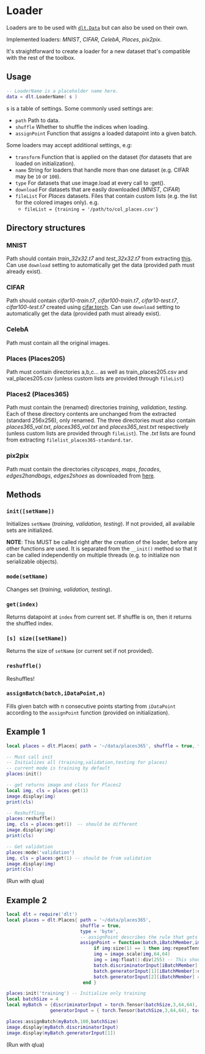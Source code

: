 # Loader
Loaders are to be used with [`dlt.Data`](data.md) but can also be used on their own.

Implemented loaders: *MNIST*, *CIFAR*, *CelebA*, *Places*, *pix2pix*.

It's straightforward to create a loader for a new dataset that's compatible with the rest of the toolbox.

## Usage
```lua
-- LoaderName is a placeholder name here.
data = dlt.LoaderName( s )
```
s is a table of settings. Some commonly used settings are:

* `path` Path to data.
* `shuffle` Whether to shuffle the indices when loading.
* `assignPoint` Function that assigns a loaded datapoint into a given batch.

Some loaders may accept additional settings, e.g:

* `transform` Function that is applied on the dataset (for datasets that are loaded on initialization).
* `name` String for loaders that handle more than one dataset (e.g. CIFAR may be `10` or `100`).
* `type` For datasets that use image.load at every call to :get().
* `download` For datasets that are easily downloaded (*MNIST*, *CIFAR*)
* `fileList` For *Places* datasets. Files that contain custom lists (e.g. the list for the colored images only). e.g.
    * `fileList = {training = '/path/to/col_places.csv'} `

## Directory structures
### MNIST
 Path should contain *train_32x32.t7* and *test_32x32.t7* from extracting [this](https://s3.amazonaws.com/torch7/data/mnist.t7.tgz).
 Can use `download` setting to automatically get the data (provided path must already exist).
### CIFAR
 Path should contain *cifar10-train.t7*, *cifar100-train.t7*, *cifar10-test.t7*, *cifar100-test.t7* created using [cifar.torch](https://github.com/soumith/cifar.torch).
 Can use `download` setting to automatically get the data  (provided path must already exist).
### CelebA
Path must contain all the original images.
### Places (Places205)
Path must contain directories a,b,c... as well as train_places205.csv and val_places205.csv (unless custom lists are provided through `fileList`)
### Places2 (Places365)
Path must contain the (renamed) directories *training*, *validation*, *testing*. Each of these directory contents are unchanged from the extracted (standard 256x256), only renamed. The three directories must also contain *places365_val.txt*, *places365_val.txt* and *places365_test.txt* respectively (unless custom lists are provided through `fileList`). The *.txt* lists are found from extracting `filelist_places365-standard.tar`.
### pix2pix
Path must contain the directories *cityscapes*, *maps*, *facades*, *edges2handbags*, *edges2shoes* as downloaded from [here](https://github.com/phillipi/pix2pix).

## Methods

### `init([setName])`
Initializes `setName` (*training, validation, testing*). If not provided, all available sets are initialized.

**NOTE**: This MUST be called right after the creation of the loader, before any other functions are used. It is separated from the `__init()` method so that it can be called independently on multiple threads (e.g. to initialize non serializable objects).

### `mode(setName)`
Changes set (*training, validation, testing*).

### `get(index)`
Returns datapoint at `index` from current set. If shuffle is on, then it returns the shuffled index.

### `[s] size([setName])`
Returns the size of `setName` (or current set if not provided).

### `reshuffle()`
Reshuffles!

### `assignBatch(batch,iDataPoint,n)`
Fills given batch with n consecutive points starting from `iDataPoint` according to the `assignPoint` function (provided on initialization).

## Example 1

```lua
local places = dlt.Places{ path = '~/data/places365', shuffle = true, type = 'byte'}

-- Must call init
-- Initializes all (training,validation,testing for places)
-- current mode is training by default
places:init() 

-- get returns image and class for Places2
local img, cls = places:get(1)
image.display(img)
print(cls)

-- Reshuffling
places:reshuffle()
img, cls = places:get(1)  -- should be different
image.display(img)
print(cls)

-- Get validation
places:mode('validation')
img, cls = places:get(1) -- should be from validation
image.display(img)
print(cls)
```

(Run with qlua)

## Example 2
```lua
local dlt = require('dlt')
local places = dlt.Places{ path = '~/data/places365', 
                           shuffle = true, 
                           type = 'byte',
                           -- assignPoint describes the rule that gets a loaded image and class and puts it into a batch
                           assignPoint = function(batch,iBatchMember,img,cls)
                                if img:size(1) == 1 then img:repeatTensor(3,1,1) end -- Greyscale images
                                img = image.scale(img,64,64)
                                img = img:float():div(255) -- This should be avoided by just using type = 'float'
                                batch.discriminatorInput[iBatchMember]:copy(img)
                                batch.generatorInput[1][iBatchMember]:copy(img:mul(3):clamp(0,1))
                                batch.generatorInput[2][iBatchMember] = cls
                            end }

places:init('training') -- Initialize only training 
local batchSize = 4
local myBatch = {discriminatorInput = torch.Tensor(batchSize,3,64,64), 
                generatorInput = { torch.Tensor(batchSize,3,64,64), torch.Tensor(batchSize) } }

places:assignBatch(myBatch,100,batchSize)
image.display(myBatch.discriminatorInput)
image.display(myBatch.generatorInput[1])
```

(Run with qlua)